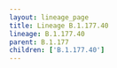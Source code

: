 ```yaml
---
layout: lineage_page
title: Lineage B.1.177.40
lineage: B.1.177.40
parent: B.1.177
children: ['B.1.177.40']
---
```

